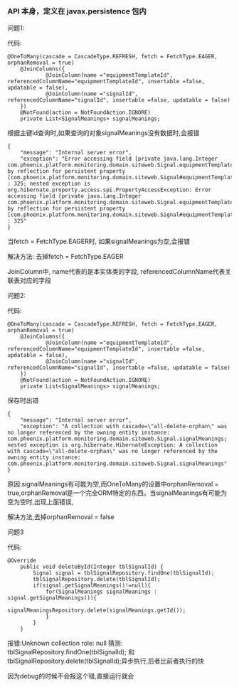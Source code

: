 ### API 本身，定义在 javax.persistence 包内

问题1:

代码:
```
@OneToMany(cascade = CascadeType.REFRESH, fetch = FetchType.EAGER, orphanRemoval = true)
	@JoinColumns({
			@JoinColumn(name ="equipmentTemplateId", referencedColumnName="equipmentTemplateId", insertable =false, updatable = false),
			@JoinColumn(name ="signalId", referencedColumnName="signalId", insertable =false, updatable = false)
	})
	@NotFound(action = NotFoundAction.IGNORE)
	private List<SignalMeanings> signalMeanings;
```
根据主键id查询时,如果查询的对象signalMeanings没有数据时,会报错
```
{
    "message": "Internal server error",
    "exception": "Error accessing field [private java.lang.Integer com.phoenix.platform.monitoring.domain.siteweb.Signal.equipmentTemplateId] by reflection for persistent property [com.phoenix.platform.monitoring.domain.siteweb.Signal#equipmentTemplateId] : 325; nested exception is org.hibernate.property.access.spi.PropertyAccessException: Error accessing field [private java.lang.Integer com.phoenix.platform.monitoring.domain.siteweb.Signal.equipmentTemplateId] by reflection for persistent property [com.phoenix.platform.monitoring.domain.siteweb.Signal#equipmentTemplateId] : 325"
}
```

当fetch = FetchType.EAGER时, 如果signalMeanings为空,会报错

解决方法: 去掉fetch = FetchType.EAGER


JoinColumn中, name代表的是本实体类的字段, referencedColumnName代表关联表对应的字段

问题2:

代码:
```
@OneToMany(cascade = CascadeType.REFRESH, fetch = FetchType.EAGER, orphanRemoval = true)
	@JoinColumns({
			@JoinColumn(name ="equipmentTemplateId", referencedColumnName="equipmentTemplateId", insertable =false, updatable = false),
			@JoinColumn(name ="signalId", referencedColumnName="signalId", insertable =false, updatable = false)
	})
	@NotFound(action = NotFoundAction.IGNORE)
	private List<SignalMeanings> signalMeanings;
```
保存时出错

```
{
    "message": "Internal server error",
    "exception": "A collection with cascade=\"all-delete-orphan\" was no longer referenced by the owning entity instance: com.phoenix.platform.monitoring.domain.siteweb.Signal.signalMeanings; nested exception is org.hibernate.HibernateException: A collection with cascade=\"all-delete-orphan\" was no longer referenced by the owning entity instance: com.phoenix.platform.monitoring.domain.siteweb.Signal.signalMeanings"
}
```
原因:signalMeanings有可能为空,而OneToMany的设置中orphanRemoval = true,orphanRemoval是一个完全ORM特定的东西。当signalMeanings有可能为空为空时,出现上面错误,

解决方法,去掉orphanRemoval = false

问题3

代码:
```
@Override
    public void deleteById(Integer tblSignalId) {
        Signal signal = tblSignalRepository.findOne(tblSignalId);
        tblSignalRepository.delete(tblSignalId);
        if(signal.getSignalMeanings()!=null){
            for(SignalMeanings signalMeanings : signal.getSignalMeanings()){
                signalMeaningsRepository.delete(signalMeanings.getId());
            }
        }
    }
```

报错:Unknown collection role: null
猜测: tblSignalRepository.findOne(tblSignalId); 和 tblSignalRepository.delete(tblSignalId);异步执行,后者比前者执行的快

因为debug的时候不会报这个错,直接运行就会
